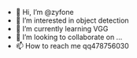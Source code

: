 - 👋 Hi, I’m @zyfone
- 👀 I’m interested in object detection
- 🌱 I’m currently learning VGG
- 💞️ I’m looking to collaborate on ...
- 📫 How to reach me qq478756030

<!---
zyfone/zyfone is a ✨ special ✨ repository because its `README.md` (this file) appears on your GitHub profile.
You can click the Preview link to take a look at your changes.
--->
